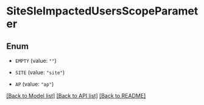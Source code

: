 # SiteSleImpactedUsersScopeParameter

## Enum


* `EMPTY` (value: `""`)

* `SITE` (value: `"site"`)

* `AP` (value: `"ap"`)


[[Back to Model list]](../README.md#documentation-for-models) [[Back to API list]](../README.md#documentation-for-api-endpoints) [[Back to README]](../README.md)


